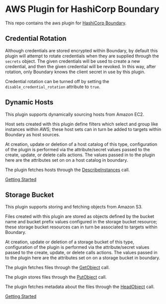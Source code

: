 # AWS Plugin for HashiCorp Boundary

This repo contains the aws plugin for [HashiCorp
Boundary](https://www.boundaryproject.io/).

## Credential Rotation

Although credentials are stored encrypted within Boundary, by default this
plugin will attempt to rotate credentials when they are supplied through the
`secrets` object. The given credentials will be used to create a new credential,
and then the given credential will be revoked. In this way, after rotation,
only Boundary knows the client secret in use by this plugin.

Credential rotation can be turned off by setting the 
`disable_credential_rotation` attribute to `true`.

## Dynamic Hosts

This plugin supports dynamically sourcing hosts from Amazon EC2.

Host sets created with this plugin define filters which select and group like
instances within AWS; these host sets can in turn be added to targets within
Boundary as host sources.

At creation, update or deletion of a host catalog of this type, configuration of the
plugin is performed via the attribute/secret values passed to the create, update, or
delete calls actions. The values passed in to the plugin here are the attributes set
on on a host catalog in boundary.

The plugin fetches hosts through the
[DescribeInstances](https://docs.aws.amazon.com/AWSEC2/latest/APIReference/API_DescribeInstances.html)
call.

[Getting Started](https://github.com/hashicorp/boundary-plugin-aws/plugin/service/host/README.md)

## Storage Bucket

This plugin supports storing and fetching objects from Amazon S3.

Files created with this plugin are stored as objects defined by the bucket
name and bucket prefix values configured in the storage bucket resource;
these storage bucket resources can in turn be associated to targets within
Boundary.

At creation, update or deletion of a storage bucket of this type, configuration of the
plugin is performed via the attribute/secret values passed to the create, update, or 
delete calls actions. The values passed in to the plugin here are the attributes set
on on a storage bucket in boundary.

The plugin fetches files through the
[GetObject](https://docs.aws.amazon.com/AmazonS3/latest/API/API_GetObject.html)
call.

The plugin stores files through the
[PutObject](https://docs.aws.amazon.com/AmazonS3/latest/API/API_PutObject.html)
call.

The plugin fetches metadata about the files through the
[HeadObject](https://docs.aws.amazon.com/AmazonS3/latest/API/API_HeadObject.html)
call.

[Getting Started](https://github.com/hashicorp/boundary-plugin-aws/plugin/service/storage/README.md)
